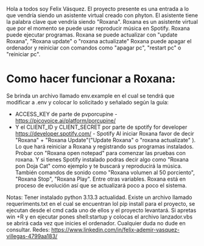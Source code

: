 Hola a todos soy Felix Vásquez.
El proyecto presente es una entrada a lo que vendría siendo un asistente virtual creado con phyton.
El asistente tiene la palabra clave que vendría siendo "Roxana".
Roxana es un asistente virtual que por el momento se puede usar reproducir música en Spotify.
Roxana puede ejecutar programas.
Roxana se puede actualizar con "update Roxana", "Roxana update" o "roxana actualizate"
Roxana puede apagar el ordenador y reiniciar con comandos como "apagar pc", "restart pc" o "reiniciar pc".

Como hacer funcionar a Roxana:
===============================
Se brinda un archivo llamado env.example en el cual se tendrá que modificar a .env y colocar lo solicitado y señalado según la guía:
- ACCESS_KEY de parte de pvporcupine - https://picovoice.ai/platform/porcupine/
- Y el CLIENT_ID y CLIENT_SECRET por parte de spotify for developer https://developer.spotify.com/ - Spotify
Al iniciar Roxana favor de decir "Roxana" + "Roxana Update"("Update Roxana" o "roxana actualizate" ).
Lo que hará reiniciar a Roxana y registrando sus programas instalados.
Probar con "Roxana open notepad" para comenzar las pruebas con roxana.
Y si tienes Spotify instalado podras decir algo como "Roxana pon Doja Cat" como ejemplo y te buscará y reproducirá la música.
También comandos de sonido como "Roxana volumen al 50 porciento", "Roxana Stop", "Roxana Play". Entre otras variables.
Roxana está en proceso de evolución así que se actualizará poco a poco el sistema.

Notas:
Tener instalado python 3.13.3 actualidad.
Existe un archivo llamado requeriments.txt en el cual se encuentran lol pip install para el proyecto, se ejecutan desde el cmd cada uno de ellos y el proyecto levantará.
Si apretas win +R y en ejecutar pones shell:startup y colocas el archivo lanzador.vbs se abrirá cada vez que inicies el ordenador.
Cualquier duda no dude en consultar.
Redes: https://www.linkedin.com/in/felix-ademir-vasquez-villegas-4799aa183/
